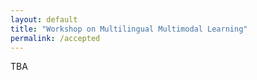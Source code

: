 ```yaml
---
layout: default
title: "Workshop on Multilingual Multimodal Learning"
permalink: /accepted
---
```



TBA
